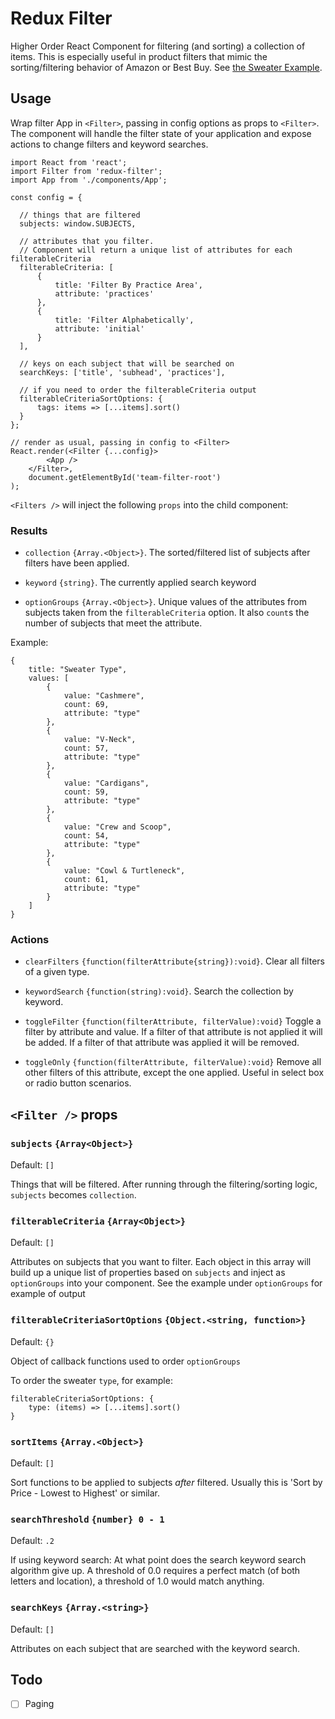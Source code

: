 # Redux Filter

Higher Order React Component for filtering (and sorting) a collection of items. This is especially useful in product filters that
 mimic the sorting/filtering behavior of Amazon or Best Buy. See [the Sweater Example](https://github.com/nsmith7989/redux-filter/tree/master/examples/product-filtering).

## Usage

Wrap filter App in `<Filter>`, passing in config options as props to `<Filter>`. The component will handle the filter
 state of your application and expose actions to change filters and keyword searches. 
  

    import React from 'react';
    import Filter from 'redux-filter'; 
    import App from './components/App';
    
    const config = {

      // things that are filtered
      subjects: window.SUBJECTS,
      
      // attributes that you filter. 
      // Component will return a unique list of attributes for each filterableCriteria
      filterableCriteria: [
          {
              title: 'Filter By Practice Area',
              attribute: 'practices'
          },
          {
              title: 'Filter Alphabetically',
              attribute: 'initial'
          }
      ],
      
      // keys on each subject that will be searched on
      searchKeys: ['title', 'subhead', 'practices'],
  
      // if you need to order the filterableCriteria output
      filterableCriteriaSortOptions: {
          tags: items => [...items].sort()
      }
    };
    
    // render as usual, passing in config to <Filter>
    React.render(<Filter {...config}>
            <App />
        </Filter>,
        document.getElementById('team-filter-root')
    );
    
`<Filters />` will inject the following `props` into the child component:

### Results
- `collection` `{Array.<Object>}`. The sorted/filtered list of subjects after filters have been applied.  
 
- `keyword` `{string}`. The currently applied search keyword

- `optionGroups` `{Array.<Object>}`. Unique values of the attributes from subjects taken from the `filterableCriteria` option.
It also `count`s the number of subjects that meet the attribute.

Example:


    {
        title: "Sweater Type",
        values: [
            {
                value: "Cashmere",
                count: 69,
                attribute: "type"
            },
            {
                value: "V-Neck",
                count: 57,
                attribute: "type"
            },
            {
                value: "Cardigans",
                count: 59,
                attribute: "type"
            },
            {
                value: "Crew and Scoop",
                count: 54,
                attribute: "type"
            },
            {
                value: "Cowl & Turtleneck",
                count: 61,
                attribute: "type"
            }
        ]
    }

    

### Actions

- `clearFilters` `{function(filterAttribute{string}):void}`. Clear all filters of a given type. 

- `keywordSearch` `{function(string):void}`. Search the collection by keyword. 

- `toggleFilter` `{function(filterAttribute, filterValue):void}` Toggle a filter by attribute and value.
If a filter of that attribute is not applied it will be added. If a filter of that attribute was applied it will be removed.

- `toggleOnly` `{function(filterAttribute, filterValue):void}` Remove all other filters of this attribute, except the one applied.
Useful in select box or radio button scenarios. 

## `<Filter />` props

### `subjects` `{Array<Object>}`
 Default: `[]`
 
 Things that will be filtered. After running through the filtering/sorting logic, `subjects` becomes `collection`.
 
### `filterableCriteria` `{Array<Object>}`
Default: `[]`

Attributes on subjects that you want to filter. Each object in this array will build up a unique list of properties based
on `subjects` and inject as `optionGroups` into your component. See the example under `optionGroups` for example of output
 
### `filterableCriteriaSortOptions` `{Object.<string, function>}`
Default: `{}`

Object of callback functions used to order `optionGroups` 

To order the sweater `type`, for example: 

    filterableCriteriaSortOptions: {
        type: (items) => [...items].sort()
    }
    
### `sortItems` `{Array.<Object>}`
Default: `[]`

Sort functions to be applied to subjects *after* filtered. Usually this is 'Sort by Price - Lowest to Highest' or 
similar.
    
### `searchThreshold` `{number} 0 - 1`
 Default: `.2`
 
 If using keyword search: 
 At what point does the search keyword search algorithm give up.
 A threshold of 0.0 requires a perfect match (of both letters and location),
 a threshold of 1.0 would match anything.
 
### `searchKeys` `{Array.<string>}`

Default: `[]`

Attributes on each subject that are searched with the keyword search.

## Todo

- [ ] Paging
